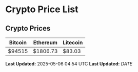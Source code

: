 # Crypto Price List

## Crypto Prices
| Bitcoin | Ethereum | Litecoin |
| ------- | -------- | -------- |
| $94515 | $1806.73 | $83.03 |
**Last Updated:** 2025-05-06 04:54 UTC
**Last Updated:** $DATE$
